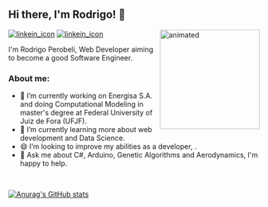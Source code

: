 ## Hi there, I'm Rodrigo! :handshake:



<img align="right" width="200" height="200" src="https://media.giphy.com/media/lTRuG1F4VZ3LHMpXY2/giphy.gif" alt="animated">

[![linkein_icon](https://img.icons8.com/fluent/48/000000/linkedin.png)](https://www.linkedin.com/in/rodrigo-perobeli-b2a44314b/)
[![linkein_icon](https://img.icons8.com/fluent/48/000000/gmail.png)](rodrigo.costa2015@engenharia.ufjf.br)

I'm Rodrigo Perobeli, Web Developer aiming to become a good Software Engineer.

### About me:

- 🔭 I’m currently working on Energisa S.A. and doing Computational Modeling in master's degree at Federal University of Juiz de Fora (UFJF).
- 🌱 I’m currently learning more about web development and Data Science.
- 😄 I’m looking to improve my abilities as a developer, .
- 💬 Ask me about C#, Arduino, Genetic Algorithms and Aerodynamics, I'm happy to help.
<br clear="right"/>

[![Anurag's GitHub stats](https://github-readme-stats.vercel.app/api?username=RPerobeli&show_icons=true&theme=radical)](https://github.com/anuraghazra/github-readme-stats)



<!--![gif 2](https://media.giphy.com/media/ITRemFlr5tS39AzQUL/giphy.gif)
-->


<!--
*RPerobeli/RPerobeli* is a ✨ special ✨ repository because its `README.md` (this file) appears on your GitHub profile.

Here are some ideas to get you started:

- 🔭 I’m currently working on ...
- 🌱 I’m currently learning ...
- 👯 I’m looking to collaborate on ...
- 🤔 I’m looking for help with ...
- 💬 Ask me about ...
- 📫 How to reach me: ...
- 😄 Pronouns: ...
- ⚡ Fun fact: ...
-->
